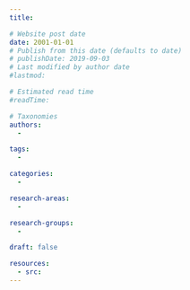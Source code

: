 ```yaml
---
title:

# Website post date
date: 2001-01-01
# Publish from this date (defaults to date)
# publishDate: 2019-09-03
# Last modified by author date
#lastmod:

# Estimated read time
#readTime:

# Taxonomies
authors:
  -

tags:
  -

categories:
  -

research-areas:
  -

research-groups:
  -

draft: false

resources:
  - src:
---
```

